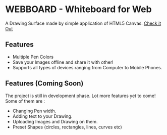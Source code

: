# WEBBOARD - Whiteboard for Web

A Drawing Surface made by simple application of HTML5 Canvas. [Check it Out](https://r-arvind.github.io/Webboard)

## Features
* Multiple Pen Colors
* Save your Images offline and share it with other!
* Supports all types of devices ranging from Computer to Mobile Phones.

## Features (Coming Soon)
The project is still in development phase. Lot more features yet to come! Some of them are :

* Changing Pen width.
* Adding text to your Drawing.
* Uploading Images and Drawing on them.
* Preset Shapes (circles, rectangles, lines, curves etc)